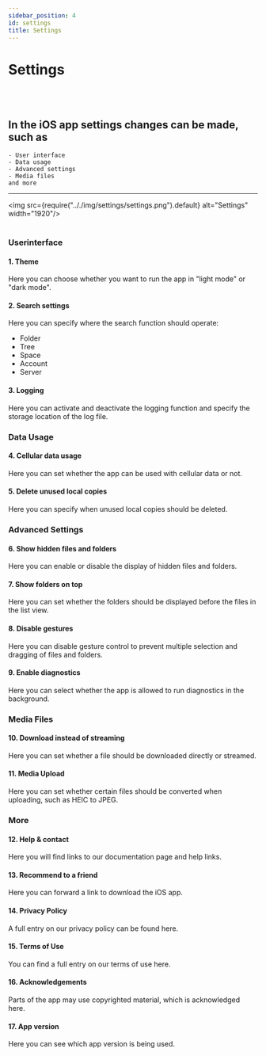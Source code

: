 ```yaml
---
sidebar_position: 4
id: settings
title: Settings
---
```


# Settings

<br/><br/>

## In the iOS app settings changes can be made, such as

    - User interface
    - Data usage
    - Advanced settings
    - Media files
    and more

---

<img src={require(".././img/settings/settings.png").default} alt="Settings" width="1920"/>
<br/><br/>

### Userinterface

#### 1. Theme

Here you can choose whether you want to run the app in "light mode" or "dark mode".

#### 2. Search settings

Here you can specify where the search function should operate:

- Folder
- Tree
- Space
- Account
- Server

#### 3. Logging

Here you can activate and deactivate the logging function and specify the storage location of the log file.

### Data Usage

#### 4. Cellular data usage

Here you can set whether the app can be used with cellular data or not.

#### 5. Delete unused local copies

Here you can specify when unused local copies should be deleted.

### Advanced Settings

#### 6. Show hidden files and folders

Here you can enable or disable the display of hidden files and folders.

#### 7. Show folders on top

Here you can set whether the folders should be displayed before the files in the list view.

#### 8. Disable gestures

Here you can disable gesture control to prevent multiple selection and dragging of files and folders.

#### 9. Enable diagnostics

Here you can select whether the app is allowed to run diagnostics in the background.

### Media Files

#### 10. Download instead of streaming

Here you can set whether a file should be downloaded directly or streamed.

#### 11. Media Upload

Here you can set whether certain files should be converted when uploading, such as HEIC to JPEG.

### More

#### 12. Help & contact

Here you will find links to our documentation page and help links.

#### 13. Recommend to a friend

Here you can forward a link to download the iOS app.

#### 14. Privacy Policy

A full entry on our privacy policy can be found here.

#### 15. Terms of Use

You can find a full entry on our terms of use here.

#### 16. Acknowledgements

Parts of the app may use copyrighted material, which is acknowledged here.

#### 17. App version

Here you can see which app version is being used.

